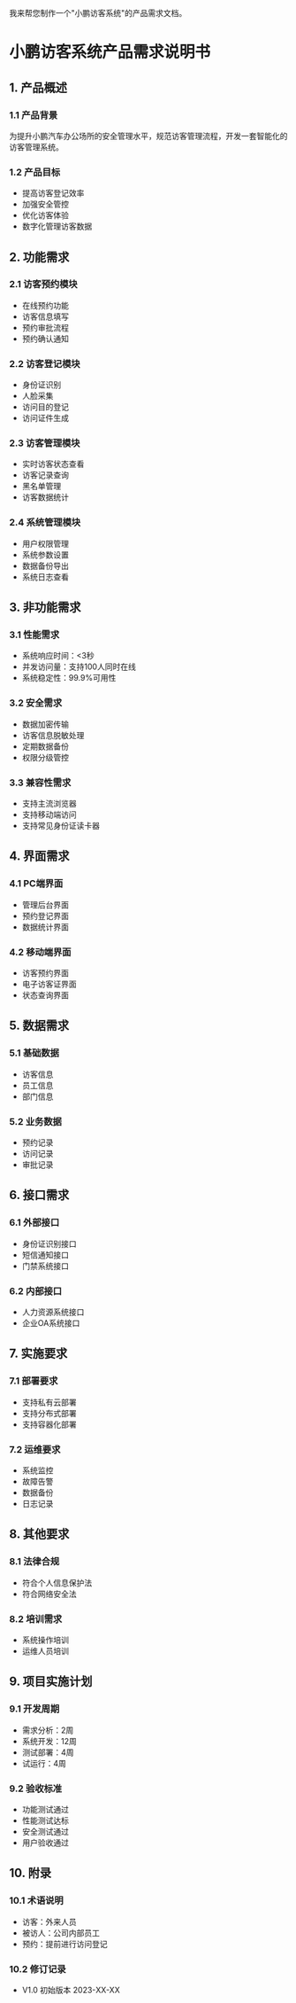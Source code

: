 我来帮您制作一个"小鹏访客系统"的产品需求文档。

# 小鹏访客系统产品需求说明书

## 1. 产品概述

### 1.1 产品背景
为提升小鹏汽车办公场所的安全管理水平，规范访客管理流程，开发一套智能化的访客管理系统。

### 1.2 产品目标
- 提高访客登记效率
- 加强安全管控
- 优化访客体验
- 数字化管理访客数据

## 2. 功能需求

### 2.1 访客预约模块
- 在线预约功能
- 访客信息填写
- 预约审批流程
- 预约确认通知

### 2.2 访客登记模块
- 身份证识别
- 人脸采集
- 访问目的登记
- 访问证件生成

### 2.3 访客管理模块
- 实时访客状态查看
- 访客记录查询
- 黑名单管理
- 访客数据统计

### 2.4 系统管理模块
- 用户权限管理
- 系统参数设置
- 数据备份导出
- 系统日志查看

## 3. 非功能需求

### 3.1 性能需求
- 系统响应时间：<3秒
- 并发访问量：支持100人同时在线
- 系统稳定性：99.9%可用性

### 3.2 安全需求
- 数据加密传输
- 访客信息脱敏处理
- 定期数据备份
- 权限分级管控

### 3.3 兼容性需求
- 支持主流浏览器
- 支持移动端访问
- 支持常见身份证读卡器

## 4. 界面需求

### 4.1 PC端界面
- 管理后台界面
- 预约登记界面
- 数据统计界面

### 4.2 移动端界面
- 访客预约界面
- 电子访客证界面
- 状态查询界面

## 5. 数据需求

### 5.1 基础数据
- 访客信息
- 员工信息
- 部门信息

### 5.2 业务数据
- 预约记录
- 访问记录
- 审批记录

## 6. 接口需求

### 6.1 外部接口
- 身份证识别接口
- 短信通知接口
- 门禁系统接口

### 6.2 内部接口
- 人力资源系统接口
- 企业OA系统接口

## 7. 实施要求

### 7.1 部署要求
- 支持私有云部署
- 支持分布式部署
- 支持容器化部署

### 7.2 运维要求
- 系统监控
- 故障告警
- 数据备份
- 日志记录

## 8. 其他要求

### 8.1 法律合规
- 符合个人信息保护法
- 符合网络安全法

### 8.2 培训需求
- 系统操作培训
- 运维人员培训

## 9. 项目实施计划

### 9.1 开发周期
- 需求分析：2周
- 系统开发：12周
- 测试部署：4周
- 试运行：4周

### 9.2 验收标准
- 功能测试通过
- 性能测试达标
- 安全测试通过
- 用户验收通过

## 10. 附录

### 10.1 术语说明
- 访客：外来人员
- 被访人：公司内部员工
- 预约：提前进行访问登记

### 10.2 修订记录
- V1.0 初始版本 2023-XX-XX